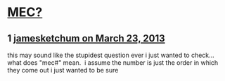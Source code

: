 # [MEC?](https://community.fantasyflightgames.com/topic/81286-mec/)

## 1 [jamesketchum on March 23, 2013](https://community.fantasyflightgames.com/topic/81286-mec/?do=findComment&comment=777285)

this may sound like the stupidest question ever i just wanted to check… what does "mec#" mean.  i assume the number is just the order in which they come out i just wanted to be sure


